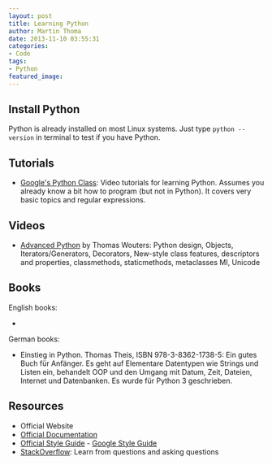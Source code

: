 ```yaml
---
layout: post
title: Learning Python
author: Martin Thoma
date: 2013-11-10 03:55:31
categories: 
- Code
tags: 
- Python
featured_image: 
---
```

<h2>Install Python</h2>
Python is already installed on most Linux systems. Just type <code>python --version</code> in terminal to test if you have Python.

<h2>Tutorials</h2>
<ul>
  <li><a href="https://developers.google.com/edu/python/">Google's Python Class</a>: Video tutorials for learning Python. Assumes you already know a bit how to program (but not in Python). It covers very basic topics and regular expressions.</li>
</ul>

<h2>Videos</h2>
<ul>
  <li><a href="http://www.youtube.com/watch?v=E_kZDvwofHY">Advanced Python</a> by Thomas Wouters: Python design, Objects, Iterators/Generators, Decorators, New-style class features, descriptors and properties, classmethods, staticmethods, metaclasses MI, Unicode</li>
</ul>

<h2>Books</h2>
English books:
<ul>
  <li></li>
</ul>

German books:
<ul>
  <li>Einstieg in Python. Thomas Theis, ISBN 978-3-8362-1738-5: Ein gutes Buch für Anfänger. Es geht auf Elementare Datentypen wie Strings und Listen ein, behandelt OOP und den Umgang mit Datum, Zeit, Dateien, Internet und Datenbanken. Es wurde für Python 3 geschrieben.</li>
</ul>

<h2>Resources</h2>
<ul>
  <li>Official Website</li>
  <li><a href="http://docs.python.org/2/library/functions.html">Official Documentation</a></li>
  <li><a href="http://www.python.org/dev/peps/pep-0008/">Official Style Guide</a> - <a href="http://google-styleguide.googlecode.com/svn/trunk/pyguide.html">Google Style Guide</a></li>
  <li><a href="http://stackoverflow.com/questions/tagged/python?sort=votes&pageSize=50">StackOverflow</a>: Learn from questions and asking questions</li>
</ul>